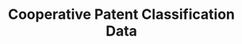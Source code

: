 ---
layout: default
bigquery: https://console.cloud.google.com/bigquery?p=patents-public-data&d=cpc&page=dataset
citation: '“Cooperative Patent Classification” by the EPO and USPTO, for public use. '
contributors: EPO, USPTO
cost: None
description: Cooperative Patent Classification Data contains the scheme and definitions
  of the Cooperative Patent Classification system for classifying patent documents.
  The CPC is the result of a partnership between the EPO and the USPTO in their joint
  effort to develop a common, internationally compatible classification system for
  technical documents, in particular patent publications, which will be used by both
  offices in the patent granting process
documentation: https://www.cooperativepatentclassification.org/cpcSchemeAndDefinitions
last_edit: 04/06/2022, 08:28:20
location: https://www.cooperativepatentclassification.org/index
maintained_by: USPTO, EPO
schema_fields:
- synonyms
- residual_references
- notAllocatable
- date_revised
- limiting_references
- dateRevised
- titleFull
- informative_references
- informativeReferences
- residualReferences
- titlePart
- applicationReferences
- glossary
- breakdownCode
- title_part
- child_groups
- not_allocatable
- additional_only
- ipc_concordant
- parents
- status
- children
- level
- ipcConcordant
- breakdown_code
- application_references
- sizeCache
- title_full
- definition
- childGroups
- symbol
- limitingReferences
shortname: cooperative_patent_classification
tags:
- patents
- science
title: Cooperative Patent Classification Data
uuid: 984374a7-16e9-4b35-9445-458daceb01bf
---